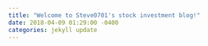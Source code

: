 ```yaml
---
title: "Welcome to Steve0701's stock investment blog!"
date: 2018-04-09 01:29:00 -0400
categories: jekyll update
---
```

